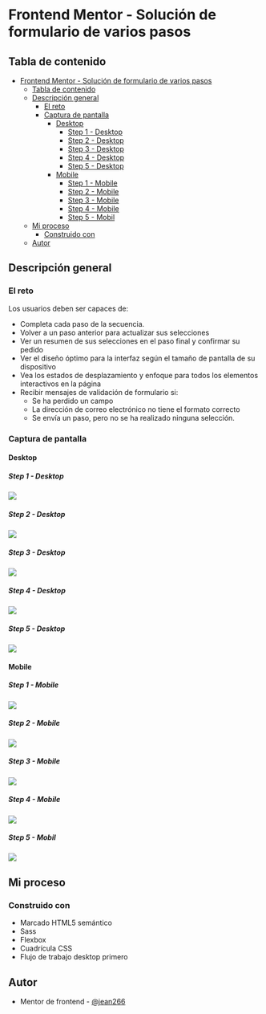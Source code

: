 # Frontend Mentor - Solución de formulario de varios pasos

## Tabla de contenido


- [Frontend Mentor - Solución de formulario de varios pasos](#frontend-mentor---solución-de-formulario-de-varios-pasos)
  - [Tabla de contenido](#tabla-de-contenido)
  - [Descripción general](#descripción-general)
    - [El reto](#el-reto)
    - [Captura de pantalla](#captura-de-pantalla)
      - [Desktop](#desktop)
        - [Step 1 - Desktop](#step-1---desktop)
        - [Step 2 - Desktop](#step-2---desktop)
        - [Step 3 - Desktop](#step-3---desktop)
        - [Step 4 - Desktop](#step-4---desktop)
        - [Step 5 - Desktop](#step-5---desktop)
      - [Mobile](#mobile)
        - [Step 1 - Mobile](#step-1---mobile)
        - [Step 2 - Mobile](#step-2---mobile)
        - [Step 3 - Mobile](#step-3---mobile)
        - [Step 4 - Mobile](#step-4---mobile)
        - [Step 5 - Mobil](#step-5---mobil)
  - [Mi proceso](#mi-proceso)
    - [Construido con](#construido-con)
  - [Autor](#autor)


## Descripción general

### El reto

Los usuarios deben ser capaces de:

- Completa cada paso de la secuencia.
- Volver a un paso anterior para actualizar sus selecciones
- Ver un resumen de sus selecciones en el paso final y confirmar su pedido
- Ver el diseño óptimo para la interfaz según el tamaño de pantalla de su dispositivo
- Vea los estados de desplazamiento y enfoque para todos los elementos interactivos en la página
- Recibir mensajes de validación de formulario si:
    - Se ha perdido un campo
    - La dirección de correo electrónico no tiene el formato correcto
    - Se envía un paso, pero no se ha realizado ninguna selección.

### Captura de pantalla

#### Desktop

##### Step 1 - Desktop
![](./design/Desktop-step_1.png)
##### Step 2 - Desktop
![](./design/Desktop-step_2.png)
##### Step 3 - Desktop
![](./design/Desktop-step_3.png)
##### Step 4 - Desktop
![](./design/Desktop-step_4.png)
##### Step 5 - Desktop
![](./design/Desktop-step_5.png)

#### Mobile
##### Step 1 - Mobile
![](./design/Mobile-step_1.png)
##### Step 2 - Mobile
![](./design/Mobile-step_2.png)
##### Step 3 - Mobile
![](./design/Mobile-step_3.png)
##### Step 4 - Mobile
![](./design/Mobile-step_4.png)
##### Step 5 - Mobil
![](./design/Mobile-step_5.png)


## Mi proceso

### Construido con

- Marcado HTML5 semántico
- Sass
- Flexbox
- Cuadrícula CSS
- Flujo de trabajo desktop primero

## Autor

- Mentor de frontend - [@jean266](https://www.frontendmentor.io/profile/jean266)

